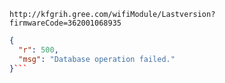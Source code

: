 `http://kfgrih.gree.com/wifiModule/Lastversion?firmwareCode=362001068935`

```json
{
  "r": 500,
  "msg": "Database operation failed."
}```
